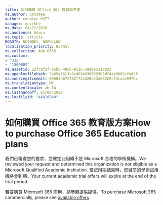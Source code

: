 ```yaml
---
title: 如何購買 Office 365 教育版方案
ms.author: cmcatee
author: cmcatee-MSFT
manager: mnirkhe
ms.date: 04/21/2020
ms.audience: Admin
ms.topic: article
ROBOTS: NOINDEX, NOFOLLOW
localization_priority: Normal
ms.collection: Adm_O365
ms.custom:
- "335"
- "1500009"
ms.assetid: 22f7af2f-85b5-405b-9116-50abe531b023
ms.openlocfilehash: 3a65a1611c8cd694039009303df4ea3602cfe82f
ms.sourcegitcommit: 69663ab72f62f72ad28d43a08328c74caaa697bc
ms.translationtype: MT
ms.contentlocale: zh-TW
ms.lasthandoff: 05/04/2020
ms.locfileid: "44016940"
---
```

# <a name="how-to-purchase-office-365-education-plans"></a><span data-ttu-id="821b4-102">如何購買 Office 365 教育版方案</span><span class="sxs-lookup"><span data-stu-id="821b4-102">How to purchase Office 365 Education plans</span></span>

<span data-ttu-id="821b4-103">我們已複查您的要求，並確定此組織不是 Microsoft 合格的學術機構。</span><span class="sxs-lookup"><span data-stu-id="821b4-103">We reviewed your request and determined this organization is not eligible as a Microsoft Qualified Academic Institution.</span></span> <span data-ttu-id="821b4-104">當試用期結束時，您目前的學術試用版將會到期。</span><span class="sxs-lookup"><span data-stu-id="821b4-104">Your current academic trial offers will expire at the end of the trial period.</span></span>
  
<span data-ttu-id="821b4-105">若要購買 Microsoft 365 商用，請參閱[提供提供](https://go.microsoft.com/fwlink/p/?linkid=868433)。</span><span class="sxs-lookup"><span data-stu-id="821b4-105">To purchase Microsoft 365 commercially, please see [available offers](https://go.microsoft.com/fwlink/p/?linkid=868433).</span></span>  